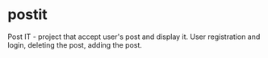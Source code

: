 # postit
Post IT - project that accept user's post and display it. User registration and login, deleting the post, adding the post.
